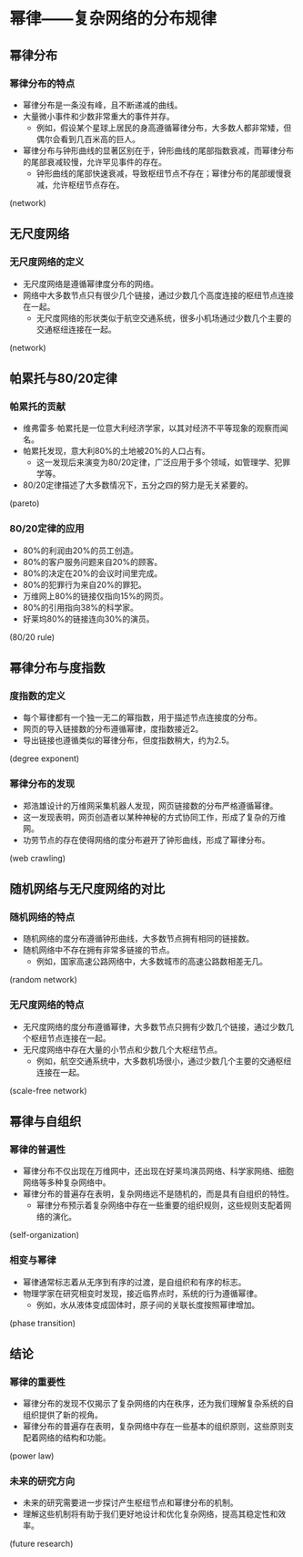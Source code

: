 # 幂律——复杂网络的分布规律

## 幂律分布
### 幂律分布的特点
* 幂律分布是一条没有峰，且不断递减的曲线。
* 大量微小事件和少数非常重大的事件并存。
  * 例如，假设某个星球上居民的身高遵循幂律分布，大多数人都非常矮，但偶尔会看到几百米高的巨人。
* 幂律分布与钟形曲线的显著区别在于，钟形曲线的尾部指数衰减，而幂律分布的尾部衰减较慢，允许罕见事件的存在。
  * 钟形曲线的尾部快速衰减，导致枢纽节点不存在；幂律分布的尾部缓慢衰减，允许枢纽节点存在。

(network)

## 无尺度网络
### 无尺度网络的定义
* 无尺度网络是遵循幂律度分布的网络。
* 网络中大多数节点只有很少几个链接，通过少数几个高度连接的枢纽节点连接在一起。
  * 无尺度网络的形状类似于航空交通系统，很多小机场通过少数几个主要的交通枢纽连接在一起。

(network)

## 帕累托与80/20定律
### 帕累托的贡献
* 维弗雷多·帕累托是一位意大利经济学家，以其对经济不平等现象的观察而闻名。
* 帕累托发现，意大利80%的土地被20%的人口占有。
  * 这一发现后来演变为80/20定律，广泛应用于多个领域，如管理学、犯罪学等。
* 80/20定律描述了大多数情况下，五分之四的努力是无关紧要的。

(pareto)

### 80/20定律的应用
* 80%的利润由20%的员工创造。
* 80%的客户服务问题来自20%的顾客。
* 80%的决定在20%的会议时间里完成。
* 80%的犯罪行为来自20%的罪犯。
* 万维网上80%的链接仅指向15%的网页。
* 80%的引用指向38%的科学家。
* 好莱坞80%的链接连向30%的演员。

(80/20 rule)

## 幂律分布与度指数
### 度指数的定义
* 每个幂律都有一个独一无二的幂指数，用于描述节点连接度的分布。
* 网页的导入链接数的分布遵循幂律，度指数接近2。
* 导出链接也遵循类似的幂律分布，但度指数稍大，约为2.5。

(degree exponent)

### 幂律分布的发现
* 郑浩雄设计的万维网采集机器人发现，网页链接数的分布严格遵循幂律。
* 这一发现表明，网页创造者以某种神秘的方式协同工作，形成了复杂的万维网。
* 功劳节点的存在使得网络的度分布避开了钟形曲线，形成了幂律分布。

(web crawling)

## 随机网络与无尺度网络的对比
### 随机网络的特点
* 随机网络的度分布遵循钟形曲线，大多数节点拥有相同的链接数。
* 随机网络中不存在拥有非常多链接的节点。
  * 例如，国家高速公路网络中，大多数城市的高速公路数相差无几。

(random network)

### 无尺度网络的特点
* 无尺度网络的度分布遵循幂律，大多数节点只拥有少数几个链接，通过少数几个枢纽节点连接在一起。
* 无尺度网络中存在大量的小节点和少数几个大枢纽节点。
  * 例如，航空交通系统中，大多数机场很小，通过少数几个主要的交通枢纽连接在一起。

(scale-free network)

## 幂律与自组织
### 幂律的普遍性
* 幂律分布不仅出现在万维网中，还出现在好莱坞演员网络、科学家网络、细胞网络等多种复杂网络中。
* 幂律分布的普遍存在表明，复杂网络远不是随机的，而是具有自组织的特性。
  * 幂律分布预示着复杂网络中存在一些重要的组织规则，这些规则支配着网络的演化。

(self-organization)

### 相变与幂律
* 幂律通常标志着从无序到有序的过渡，是自组织和有序的标志。
* 物理学家在研究相变时发现，接近临界点时，系统的行为遵循幂律。
  * 例如，水从液体变成固体时，原子间的关联长度按照幂律增加。

(phase transition)

## 结论
### 幂律的重要性
* 幂律分布的发现不仅揭示了复杂网络的内在秩序，还为我们理解复杂系统的自组织提供了新的视角。
* 幂律分布的普遍存在表明，复杂网络中存在一些基本的组织原则，这些原则支配着网络的结构和功能。

(power law)

### 未来的研究方向
* 未来的研究需要进一步探讨产生枢纽节点和幂律分布的机制。
* 理解这些机制将有助于我们更好地设计和优化复杂网络，提高其稳定性和效率。

(future research)